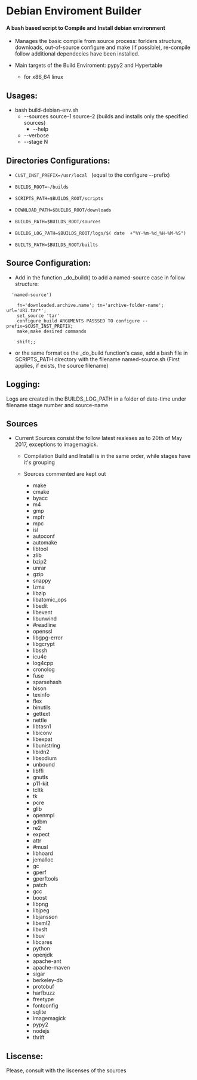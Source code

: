 # Debian Enviroment Builder

####   A bash based script to Compile and Install debian environment
* Manages the basic compile from source process: forlders structure, downloads, out-of-source configure and make (if possible), re-compile follow additional dependecies have been installed.

* Main targets of the Build Enviroment: pypy2 and Hypertable
  * for x86_64 linux

## Usages:
  * bash build-debian-env.sh 
     * --sources source-1 source-2  (builds and installs only the specified sources)
       * --help 
     * --verbose
     * --stage N
     
## Directories Configurations: 
  *  ```CUST_INST_PREFIX=/usr/local ``` (equal to the configure --prefix)
 
  *  ```BUILDS_ROOT=~/builds ```
  *  ```SCRIPTS_PATH=$BUILDS_ROOT/scripts ```
  *  ```DOWNLOAD_PATH=$BUILDS_ROOT/downloads ```
  *  ```BUILDS_PATH=$BUILDS_ROOT/sources ```
  *  ```BUILDS_LOG_PATH=$BUILDS_ROOT/logs/$( date  +"%Y-%m-%d_%H-%M-%S") ```
  *  ```BUILTS_PATH=$BUILDS_ROOT/builts ```

## Source Configuration:
 * Add in the function _do_build() to add a named-source case in follow structure:
  ```
    'named-source')
  ```
  ```
      fn='downloaded.archive.name'; tn='archive-folder-name'; url='URI.tar*';
      set_source 'tar' 
      configure_build ARGUMENTS PASSSED TO configure --prefix=$CUST_INST_PREFIX;
      make;make desired commands
  ```
  ```
      shift;;
  ```
 * or the same format os the _do_build function's case, add a bash file in SCRIPTS_PATH directory with the filename named-source.sh (First applies, if exists, the source filename)

## Logging:
Logs are created in the BUILDS_LOG_PATH in a folder of date-time under filename stage number and source-name 

## Sources
  * Current Sources consist the follow latest realeses as to 20th of May 2017, exceptions to imagemagick.
     *  Compilation Build and Install is in the same order, while stages have it's grouping
     *  Sources commented are kept out
     
        * make
        * cmake
        * byacc
        * m4
        * gmp
        * mpfr
        * mpc
        * isl
        * autoconf
        * automake
        * libtool
        * zlib
        * bzip2
        * unrar
        * gzip
        * snappy
        * lzma
        * libzip
        * libatomic_ops
        * libedit
        * libevent
        * libunwind
        * #readline
        * openssl
        * libgpg-error
        * libgcrypt
        * libssh
        * icu4c
        * log4cpp
        * cronolog
        * fuse
        * sparsehash
        * bison
        * texinfo
        * flex
        * binutils
        * gettext
        * nettle
        * libtasn1
        * libiconv
        * libexpat
        * libunistring
        * libidn2
        * libsodium
        * unbound
        * libffi
        * gnutls
        * p11-kit
        * tcltk
        * tk
        * pcre
        * glib
        * openmpi
        * gdbm
        * re2
        * expect
        * attr
        * #musl
        * libhoard
        * jemalloc
        * gc
        * gperf
        * gperftools
        * patch
        * gcc
        * boost
        * libpng
        * libjpeg
        * libjansson
        * libxml2
        * libxslt
        * libuv
        * libcares
        * python
        * openjdk
        * apache-ant
        * apache-maven
        * sigar
        * berkeley-db
        * protobuf
        * harfbuzz
        * freetype
        * fontconfig
        * sqlite
        * imagemagick
        * pypy2
        * nodejs
        * thrift

## Liscense:
Please, consult with the liscenses of the sources
